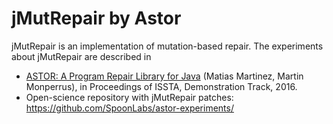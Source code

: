 jMutRepair by Astor
====================

jMutRepair is an implementation of mutation-based repair. The experiments about jMutRepair are described in

* [ASTOR: A Program Repair Library for Java](https://hal.archives-ouvertes.fr/hal-01321615/document) (Matias Martinez, Martin Monperrus), in Proceedings of ISSTA, Demonstration Track, 2016.
* Open-science repository with jMutRepair patches: <https://github.com/SpoonLabs/astor-experiments/>

